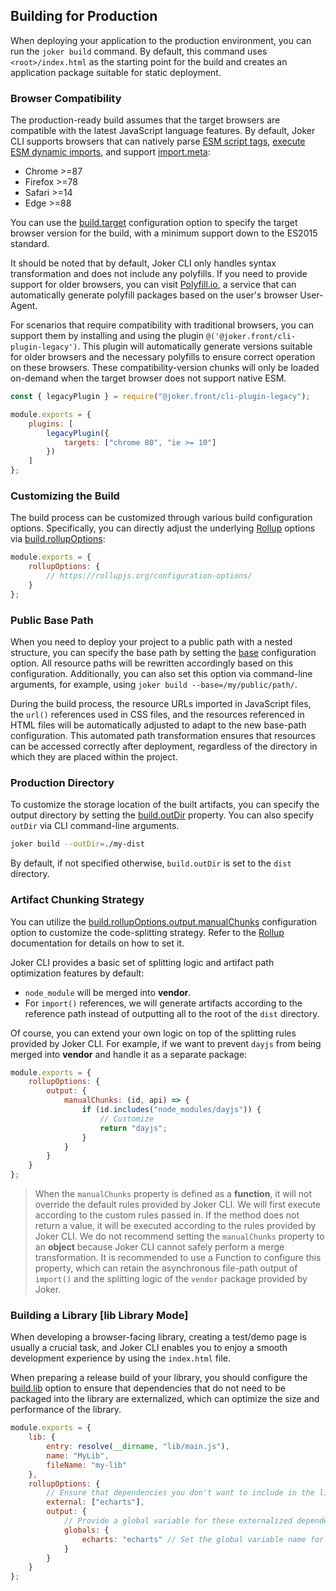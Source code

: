 ## Building for Production

When deploying your application to the production environment, you can run the `joker build` command. By default, this command uses `<root>/index.html` as the starting point for the build and creates an application package suitable for static deployment.

### Browser Compatibility

The production-ready build assumes that the target browsers are compatible with the latest JavaScript language features. By default, Joker CLI supports browsers that can natively parse [ESM script tags](https://caniuse.com/es6-module), [execute ESM dynamic imports](https://caniuse.com/es6-module-dynamic-import), and support [import.meta](https://caniuse.com/mdn-javascript_operators_import_meta):

-   Chrome >=87
-   Firefox >=78
-   Safari >=14
-   Edge >=88

You can use the [build.target](/cli/setting-build) configuration option to specify the target browser version for the build, with a minimum support down to the ES2015 standard.

It should be noted that by default, Joker CLI only handles syntax transformation and does not include any polyfills. If you need to provide support for older browsers, you can visit [Polyfill.io](https://polyfill.io/), a service that can automatically generate polyfill packages based on the user's browser User-Agent.

For scenarios that require compatibility with traditional browsers, you can support them by installing and using the plugin `@('@joker.front/cli-plugin-legacy')`. This plugin will automatically generate versions suitable for older browsers and the necessary polyfills to ensure correct operation on these browsers. These compatibility-version chunks will only be loaded on-demand when the target browser does not support native ESM.

```js
const { legacyPlugin } = require("@joker.front/cli-plugin-legacy");

module.exports = {
    plugins: [
        legacyPlugin({
            targets: ["chrome 80", "ie >= 10"]
        })
    ]
};
```

### Customizing the Build

The build process can be customized through various build configuration options. Specifically, you can directly adjust the underlying [Rollup](https://rollupjs.org/configuration-options/) options via [build.rollupOptions](/cli/setting-build):

```js
module.exports = {
    rollupOptions: {
        // https://rollupjs.org/configuration-options/
    }
};
```

### Public Base Path

When you need to deploy your project to a public path with a nested structure, you can specify the base path by setting the [base](/cli/setting-public) configuration option. All resource paths will be rewritten accordingly based on this configuration. Additionally, you can also set this option via command-line arguments, for example, using `joker build --base=/my/public/path/`.

During the build process, the resource URLs imported in JavaScript files, the `url()` references used in CSS files, and the resources referenced in HTML files will be automatically adjusted to adapt to the new base-path configuration. This automated path transformation ensures that resources can be accessed correctly after deployment, regardless of the directory in which they are placed within the project.

### Production Directory

To customize the storage location of the built artifacts, you can specify the output directory by setting the [build.outDir](/cli/setting-build) property. You can also specify `outDir` via CLI command-line arguments.

```bash
joker build --outDir=./my-dist
```

By default, if not specified otherwise, `build.outDir` is set to the `dist` directory.

### Artifact Chunking Strategy

You can utilize the [build.rollupOptions.output.manualChunks](/cli/setting-build) configuration option to customize the code-splitting strategy. Refer to the [Rollup](https://rollupjs.org/configuration-options/#output-manualchunks) documentation for details on how to set it.

Joker CLI provides a basic set of splitting logic and artifact path optimization features by default:

-   `node_module` will be merged into **vendor**.
-   For `import()` references, we will generate artifacts according to the reference path instead of outputting all to the root of the `dist` directory.

Of course, you can extend your own logic on top of the splitting rules provided by Joker CLI. For example, if we want to prevent `dayjs` from being merged into **vendor** and handle it as a separate package:

```js
module.exports = {
    rollupOptions: {
        output: {
            manualChunks: (id, api) => {
                if (id.includes("node_modules/dayjs")) {
                    // Customize
                    return "dayjs";
                }
            }
        }
    }
};
```

> When the `manualChunks` property is defined as a **function**, it will not override the default rules provided by Joker CLI. We will first execute according to the custom rules passed in. If the method does not return a value, it will be executed according to the rules provided by Joker CLI. We do not recommend setting the `manualChunks` property to an **object** because Joker CLI cannot safely perform a merge transformation. It is recommended to use a Function to configure this property, which can retain the asynchronous file-path output of `import()` and the splitting logic of the `vendor` package provided by Joker.

### Building a Library [lib Library Mode]

When developing a browser-facing library, creating a test/demo page is usually a crucial task, and Joker CLI enables you to enjoy a smooth development experience by using the `index.html` file.

When preparing a release build of your library, you should configure the [build.lib](/cli/setting-build) option to ensure that dependencies that do not need to be packaged into the library are externalized, which can optimize the size and performance of the library.

```js
module.exports = {
    lib: {
        entry: resolve(__dirname, "lib/main.js"),
        name: "MyLib",
        fileName: "my-lib"
    },
    rollupOptions: {
        // Ensure that dependencies you don't want to include in the library are externalized
        external: ["echarts"],
        output: {
            // Provide a global variable for these externalized dependencies in the UMD build mode
            globals: {
                echarts: "echarts" // Set the global variable name for echarts
            }
        }
    }
};
```
